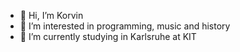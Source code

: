 - 👋 Hi, I’m Korvin
- 👀 I’m interested in programming, music and history
- 🌱 I’m currently studying in Karlsruhe at KIT
